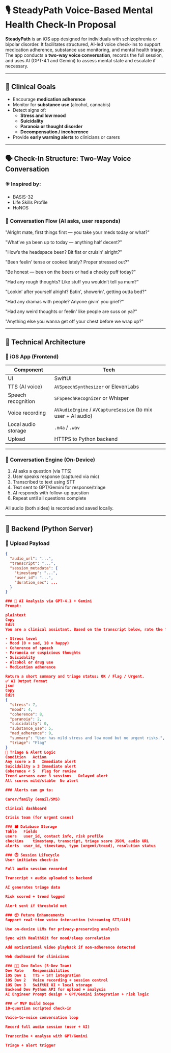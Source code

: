 # 🎙️ SteadyPath Voice-Based Mental Health Check-In Proposal

**SteadyPath** is an iOS app designed for individuals with schizophrenia or bipolar disorder. It facilitates structured, AI-led voice check-ins to support medication adherence, substance use monitoring, and mental health triage. The app conducts a **two-way voice conversation**, records the full session, and uses AI (GPT-4.1 and Gemini) to assess mental state and escalate if necessary.

---

## 🧠 Clinical Goals

- Encourage **medication adherence**
- Monitor for **substance use** (alcohol, cannabis)
- Detect signs of:
  - **Stress and low mood**
  - **Suicidality**
  - **Paranoia or thought disorder**
  - **Decompensation / incoherence**
- Provide **early warning alerts** to clinicians or carers

---

## 🗣️ Check-In Structure: Two-Way Voice Conversation

### ✳️ Inspired by:
- BASIS-32
- Life Skills Profile
- HoNOS

### 🎤 Conversation Flow (AI asks, user responds)
"Alright mate, first things first — you take your meds today or what?"

"What’ve ya been up to today — anything half decent?"

"How’s the headspace been? Bit flat or cruisin’ alright?"

"Been feelin' tense or cooked lately? Proper stressed out?"

"Be honest — been on the beers or had a cheeky puff today?"

"Had any rough thoughts? Like stuff you wouldn’t tell ya mum?"

"Lookin’ after yourself alright? Eatin', showerin', getting outta bed?"

"Had any dramas with people? Anyone givin' you grief?"

"Had any weird thoughts or feelin' like people are suss on ya?"

"Anything else you wanna get off your chest before we wrap up?"

---

## 🧱 Technical Architecture

### 📱 iOS App (Frontend)
| Component            | Tech                        |
|---------------------|-----------------------------|
| UI                  | SwiftUI                     |
| TTS (AI voice)      | `AVSpeechSynthesizer` or ElevenLabs |
| Speech recognition  | `SFSpeechRecognizer` or Whisper |
| Voice recording     | `AVAudioEngine` / `AVCaptureSession` (to mix user + AI audio) |
| Local audio storage | `.m4a` / `.wav`             |
| Upload              | HTTPS to Python backend     |

---

### 🔁 Conversation Engine (On-Device)
1. AI asks a question (via TTS)
2. User speaks response (captured via mic)
3. Transcribed to text using STT
4. Text sent to GPT/Gemini for response/triage
5. AI responds with follow-up question
6. Repeat until all questions complete

All audio (both sides) is recorded and saved locally.

---

## 🧪 Backend (Python Server)

### 🔄 Upload Payload

```json
{
  "audio_url": "...",
  "transcript": "...",
  "session_metadata": {
    "timestamp": "...",
    "user_id": "...",
    "duration_sec": ...
  }
}

### 🧠 AI Analysis via GPT-4.1 + Gemini
Prompt:

plaintext
Copy
Edit
You are a clinical assistant. Based on the transcript below, rate the following from 0–10:

- Stress level
- Mood (0 = sad, 10 = happy)
- Coherence of speech
- Paranoia or suspicious thoughts
- Suicidality
- Alcohol or drug use
- Medication adherence

Return a short summary and triage status: OK / Flag / Urgent.
✅ AI Output Format
json
Copy
Edit
{
  "stress": 7,
  "mood": 4,
  "coherence": 8,
  "paranoia": 2,
  "suicidality": 0,
  "substance_use": 5,
  "med_adherence": 9,
  "summary": "User has mild stress and low mood but no urgent risks.",
  "triage": "Flag"
}
🚨 Triage & Alert Logic
Condition	Action
Any score ≥ 8	Immediate alert
Suicidality ≥ 3	Immediate alert
Coherence < 5	Flag for review
Trend worsens over 3 sessions	Delayed alert
All scores mild/stable	No alert

### Alerts can go to:

Carer/family (email/SMS)

Clinical dashboard

Crisis team (for urgent cases)

### 🗃️ Database Storage
Table	Fields
users	user_id, contact info, risk profile
checkins	timestamp, transcript, triage score JSON, audio URL
alerts	user_id, timestamp, type (urgent/trend), resolution status

### ⏱️ Session Lifecycle
User initiates check-in

Full audio session recorded

Transcript + audio uploaded to backend

AI generates triage data

Risk scored + trend logged

Alert sent if threshold met

### 📦 Future Enhancements
Support real-time voice interaction (streaming STT/LLM)

Use on-device LLMs for privacy-preserving analysis

Sync with HealthKit for mood/sleep correlation

Add motivational video playback if non-adherence detected

Web dashboard for clinicians

### 👩‍💻 Dev Roles (5-Dev Team)
Dev Role	Responsibilities
iOS Dev 1	TTS + STT integration
iOS Dev 2	Voice recording + session control
iOS Dev 3	SwiftUI UI + local storage
Backend Dev	Python API for upload + analysis
AI Engineer	Prompt design + GPT/Gemini integration + risk logic

### ✅ MVP Build Scope
10-question scripted check-in

Voice-to-voice conversation loop

Record full audio session (user + AI)

Transcribe + analyse with GPT/Gemini

Triage + alert trigger
